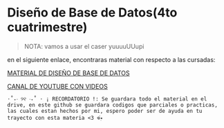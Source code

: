 # Diseño de Base de Datos(4to cuatrimestre)
 > NOTA: vamos a usar el caser yuuuuUUupi 

en el siguiente enlace, encontraras material con respecto a las cursadas:

[MATERIAL DE DISEÑO DE BASE DE DATOS ](https://drive.google.com/drive/folders/1trqxBtQkptaSapz-A_7PgYd8B8gliZaq?usp=sharing)

[CANAL DE YOUTUBE CON VIDEOS](https://www.youtube.com/@dulicito)


`⋅˚₊‧ ୨୧ ‧₊˚ ⋅ ¡ RECORDATORIO !: Se guardara todo el material en el drive, en este github se guardara codigos que parciales o practicas, las cuales estan hechos por mi, espero poder ser de ayuda en tu trayecto con esta materia <3 𖦹๋࣭⭑`
